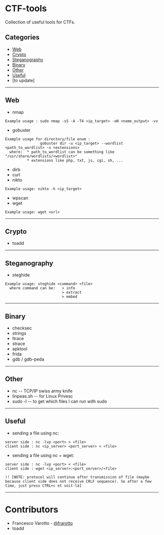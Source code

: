 # CTF-tools
Collection of useful tools for CTFs.


## Categories
  - [Web](#web)
  - [Crypto](#crypto)
  - [Steganography](#stego)
  - [Binary](#binary)
  - [Other](#other)
  - [Useful](#useful)
  - [to update]

---

## Web

* nmap
```
Example usage : sudo nmap -sS -A -T4 <ip_target> -oN <name_output> -vv
```
* gobuster
```
Example usage for directory/file enum :
                gobuster dir -u <ip_target> --wordlist <path_to_wordlist> -x <extensions>
  where:  * path_to_wordlist can be something like "/usr/share/wordlists/<wordlist>"
          * extensions like php, txt, js, cgi, sh, ...
```
* dirb
* curl
* nikto
```
Example usage: nikto -h <ip_target>
```
* wpscan
* wget 
```
Example usage: wget <url>
```

---

## Crypto

* toadd

---

## Steganography

* steghide
```
Example usage: steghide <command> <file>
  where command can be:   > info
                          > extract 
                          > embed 
```

---

## Binary

* checksec
* strings
* ltrace
* strace
* apktool
* frida
* gdb / gdb-peda

---

## Other

* nc -- TCP/IP swiss army knife
* linpeas.sh -- for Linux Privesc
* sudo -l -- to get which files I can run with sudo 


---



## Useful

* sending a file using nc:
```
server side : nc -lvp <port> > <file>
client side : nc <ip_server> <port_server> < <file>
```
* sending a file using nc + wget:
```
server side : nc -lvp <port> < <file>
client side : wget <ip_server>:<port_server>/<file>

!! [NOTE: protocol will continue after transmission of file (maybe because client side does not receive CRLF sequence). So after a few time, just press CTRL+c et voit-là] 
```

---




# Contributors

- Francesco Varotto - [@frarotto](https://github.com/francevarotz98/)
-  toadd
